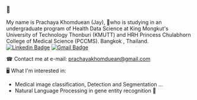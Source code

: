 ### 🙂
My name is Prachaya Khomduean (Jay), 
📖who is studying in an undergraduate program of Health Data Science
at King Mongkut's University of Technology Thonburi (KMUTT) and 
HRH Princess Chulabhorn College of Medical Science (PCCMS). 
Bangkok , Thailand.
[![Linkedin Badge](https://img.shields.io/badge/-Prachaya-blue?style=flat-square&logo=Linkedin&logoColor=white&link=https://www.linkedin.com/in/prachaya-khomduean-569967204)](https://www.linkedin.com/in/prachaya-khomduean-569967204)
[![Gmail Badge](https://img.shields.io/badge/-prachayakhomduean@gmail.com-c14438?style=flat-square&logo=Gmail&logoColor=white&link=mailto:prachayakhomduean@gmail.com)](mailto:prachayakhomduean@gmail.com)

☎ Contact me at e-mail: prachayakhomduean@gmail.com

🖥 What I'm interested in:
- Medical image classification, Detection and Segmentation ...
- Natural Language Processing in gene entity recognition 🧬

<!--
**jayprachaya/jayprachaya** is a ✨ _special_ ✨ repository because its `README.md` (this file) appears on your GitHub profile.

Here are some ideas to get you started:

- 🔭 I’m currently working on ...
- 🌱 I’m currently learning ...
- 👯 I’m looking to collaborate on ...
- 🤔 I’m looking for help with ...
- 💬 Ask me about ...
- 📫 How to reach me: ...
- 😄 Pronouns: ...
- ⚡ Fun fact: ...
-->
